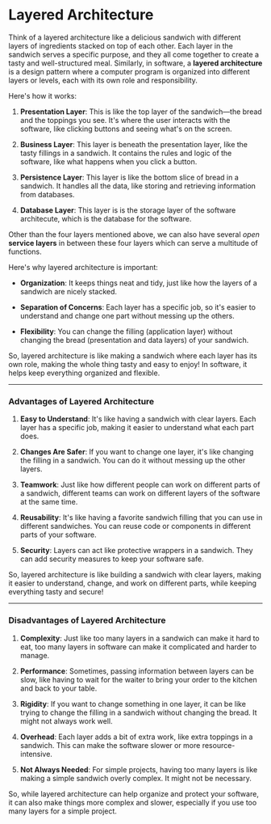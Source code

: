 # Layered Architecture

Think of a layered architecture like a delicious sandwich with different layers of ingredients stacked on top of each other. Each layer in the sandwich serves a specific purpose, and they all come together to create a tasty and well-structured meal. Similarly, in software, a **layered architecture** is a design pattern where a computer program is organized into different layers or levels, each with its own role and responsibility.

Here's how it works:

1. **Presentation Layer**: This is like the top layer of the sandwich—the bread and the toppings you see. It's where the user interacts with the software, like clicking buttons and seeing what's on the screen.

2. **Business Layer**: This layer is beneath the presentation layer, like the tasty fillings in a sandwich. It contains the rules and logic of the software, like what happens when you click a button.

3. **Persistence Layer**: This layer is like the bottom slice of bread in a sandwich. It handles all the data, like storing and retrieving information from databases.

4. **Database Layer**: This layer is is the storage layer of the software architecute, which is the database for the software.

Other than the four layers mentioned above, we can also have several *open* **service layers** in between these four layers which can serve a multitude of functions.

Here's why layered architecture is important:

-   **Organization**: It keeps things neat and tidy, just like how the layers of a sandwich are nicely stacked.

-   **Separation of Concerns**: Each layer has a specific job, so it's easier to understand and change one part without messing up the others.

-   **Flexibility**: You can change the filling (application layer) without changing the bread (presentation and data layers) of your sandwich.

So, layered architecture is like making a sandwich where each layer has its own role, making the whole thing tasty and easy to enjoy! In software, it helps keep everything organized and flexible.

---

### Advantages of Layered Architecture

1. **Easy to Understand**: It's like having a sandwich with clear layers. Each layer has a specific job, making it easier to understand what each part does.

2. **Changes Are Safer**: If you want to change one layer, it's like changing the filling in a sandwich. You can do it without messing up the other layers.

3. **Teamwork**: Just like how different people can work on different parts of a sandwich, different teams can work on different layers of the software at the same time.

4. **Reusability**: It's like having a favorite sandwich filling that you can use in different sandwiches. You can reuse code or components in different parts of your software.

5. **Security**: Layers can act like protective wrappers in a sandwich. They can add security measures to keep your software safe.

So, layered architecture is like building a sandwich with clear layers, making it easier to understand, change, and work on different parts, while keeping everything tasty and secure!

---

### Disadvantages of Layered Architecture

1. **Complexity**: Just like too many layers in a sandwich can make it hard to eat, too many layers in software can make it complicated and harder to manage.

2. **Performance**: Sometimes, passing information between layers can be slow, like having to wait for the waiter to bring your order to the kitchen and back to your table.

3. **Rigidity**: If you want to change something in one layer, it can be like trying to change the filling in a sandwich without changing the bread. It might not always work well.

4. **Overhead**: Each layer adds a bit of extra work, like extra toppings in a sandwich. This can make the software slower or more resource-intensive.

5. **Not Always Needed**: For simple projects, having too many layers is like making a simple sandwich overly complex. It might not be necessary.

So, while layered architecture can help organize and protect your software, it can also make things more complex and slower, especially if you use too many layers for a simple project.